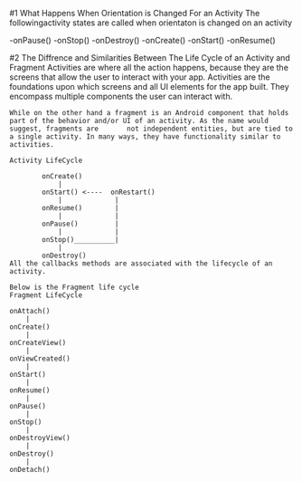 #1  What Happens When Orientation is Changed For an Activity
    The followingactivity states are called when orientaton is changed on an activity

-onPause()
-onStop()
-onDestroy()
-onCreate()
-onStart()
-onResume()

#2  The Diffrence and Similarities Between The Life Cycle of an Activity and Fragment
    Activities are where all the action happens, because they are the screens that allow the user to interact with your app.
    Activities are the foundations upon which screens and all UI elements for the app built. They encompass multiple components the user can interact with.
    
    While on the other hand a fragment is an Android component that holds part of the behavior and/or UI of an activity. As the name would suggest, fragments are       not independent entities, but are tied to a single activity. In many ways, they have functionality similar to activities.

    Activity LifeCycle                          

            onCreate()                                     
                |                                            
            onStart() <----  onRestart()                   
                |             |                                
            onResume()        |                            
                |             |                                
            onPause()         |                           
                |             |                               
            onStop()__________|                           
                |                                            
            onDestroy()          
    All the callbacks methods are associated with the lifecycle of an activity.
    
    Below is the Fragment life cycle
    Fragment LifeCycle

    onAttach()
        |
    onCreate()
        |
    onCreateView()
        |
    onViewCreated()
        |
    onStart()
        |
    onResume()
        |
    onPause()
        |
    onStop()
        |
    onDestroyView()
        |
    onDestroy()
        |
    onDetach()
